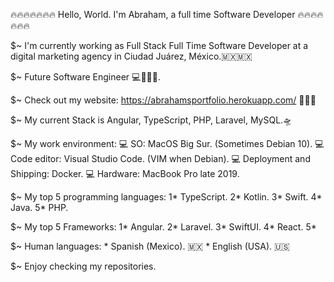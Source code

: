 🔥🔥🔥🔥🔥🔥🔥 Hello, World. I'm Abraham, a full time Software Developer 🔥🔥🔥🔥🔥🔥🔥

 $~ I'm currently working as Full Stack Full Time Software Developer at a digital marketing agency in Ciudad Juárez, México.🇲🇽🇲🇽
 
 $~ Future Software Engineer 💻👷🏼‍♂️.
 
 $~ Check out my website: https://abrahamsportfolio.herokuapp.com/ 🧑🏻‍💻
 
 $~ My current Stack is Angular, TypeScript, PHP, Laravel, MySQL.🛸
 
 $~ My work environment:
      💻 SO: MacOS Big Sur. (Sometimes Debian 10).
      💻 Code editor: Visual Studio Code. (VIM when Debian).
      💻 Deployment and Shipping: Docker.
      💻 Hardware: MacBook Pro late 2019.
 
 $~ My top 5 programming languages:
      1* TypeScript.
      2* Kotlin.
      3* Swift.
      4* Java.
      5* PHP.
      
 $~ My top 5 Frameworks:
      1* Angular.
      2* Laravel.
      3* SwiftUI.
      4* React.
      5* 
 
 $~ Human languages:
      * Spanish (Mexico). 🇲🇽
      * English (USA). 🇺🇸
 
 
$~ Enjoy checking my repositories.
